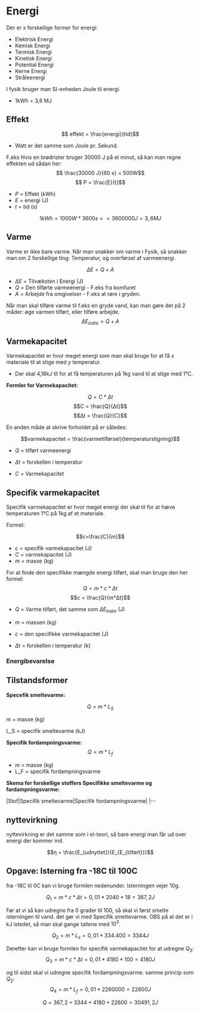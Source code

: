 # Energi
Der er x forskellige former for energi:

* Elektrisk Energi
* Kemisk Energi
* Termisk Energi
* Kinetisk Energi
* Potential Energi
* Kerne Energi
* Stråleenergi 

I fysik bruger man SI-enheden Joule til energi. 
* 1kWh = 3,6 MJ


## Effekt

$$ effekt = \frac{energi}{tid}$$

* Watt er det samme som Joule pr. Sekund. 

F.eks Hvis en brødrister bruger 30000 J på et minut, så kan man regne effekten ud sådan her:
$$ \frac{30000 J}{60 s} = 500W$$
$$ P = \frac{E}{t}$$

* $P$ = Effekt (kWh)
* $E$ = energi (J)
* $t$ = tid (s)

$$1 kWh = 1000W * 3600 s == 3600000 J = 3,6 MJ$$


## Varme

Varme er ikke bare varme. Når man snakker om varme i Fysik, så snakker man om 2 forskellige ting: Temperatur, og overførsel af varmeenergi. 

$$ ΔE = Q + A$$

* $ΔE$ = Tilvæksten i Energi (J)
* $Q$ = Den tilførte varmeenergi - F.eks fra komfuret
* $A$ = Arbejde fra omgivelser - F.eks at røre i gryden. 

Når man skal tilføre varme til f.eks en gryde vand, kan man gøre det på 2 måder: øge varmen tilført, eller tilføre arbejde.
$$ΔE_{indre}=Q+A$$

## Varmekapacitet

Varmekapacitet er hvor meget energi som man skal bruge for at få $x$ materiale til at stige med $y$ temperatur. 

* Der skal 4,18kJ til for at få temperaturen på 1kg vand til at stige med 1°C.

**Formler for Varmekapacitet:**

$$Q = C * Δt$$
$$C = \frac{Q}{Δt}$$
$$Δt = \frac{Q}{C}$$

En anden måde at skrive forholdet på er således:

$$varmekapacitet = \frac{varmetilførsel}{temperaturstigning}$$

* $Q$ = tilført varmeenergi

* $Δt$ = forskellen i temperatur

* $C$ = Varmekapacitet

## Specifik varmekapacitet

Specifik varmekapacitet er hvor meget energi der skal til for at hæve temperaturen 1°C på 1kg af et materiale.

Formel:

$$c=\frac{C}{m}$$

* $c$ = specifik varmekapacitet (J)
* $C$ = varmekapacitet (J)
* $m$ = masse (kg)

For at finde den specifikke mængde energi tilført, skal man bruge den her formel:
$$Q = m*c*Δt$$
$$c = \frac{Q}{m*Δt}$$

* $Q$ = Varme tilført, det samme som $ΔE_{indre}$ (J)

* $m$ = massen (kg)

* $c$ = den specifikke varmekapacitet (J)

* $Δt$ = forskellen i temperatur (k)

### Energibevarelse

## Tilstandsformer

**Specefik smeltevarme:**

$$Q = m*L_S$$

m = masse (kg)

L_S = specifik smeltevarme (kJ)

**Specifik fordampningsvarme:**
$$Q = m*L_f$$

* m = masse (kg)
* L_F = specifik fordampningsvarme

**Skema for forskellige stoffers Specifikke smeltevarme og fardampningsvarme:**

|Stof|Specifik smeltevarme|Specifik fordampningsvarme|
|--

## nyttevirkning
nyttevirkning er det samme som i el-teori, så bare energi man får ud over energi der kommer ind. 

$$η = \frac{E_{udnyttet}}{E_{E_{tilført}}}$$



## Opgave: Isterning fra -18C til 100C
fra -18C til 0C kan vi bruge formlen nedenunder. Isterningen vejer 10g. 

$$Q_1 = m*c*Δt = 0,01*2040*18 = 367,2J$$

Før at vi så kan udregne fra 0 grader til 100, så skal vi først smelte isterningen til vand. det gør vi med Specifik smeltevarme. OBS på at det er i kJ istedet, så man skal gange tallene med $10^3$. 

$$Q_2 = m*L_s = 0,01*334.400 = 3344J$$

Derefter kan vi bruge formlen for specifik varmekapacitet for at udregne $Q_3$:
$$Q_3 = m*c*Δt = 0,01*4180*100 = 4180J$$

og til sidst skal vi udregne specifik fordampningsvarme. samme princip som $Q_2$:
$$Q_4 = m*L_f = 0,01*2260000 = 22600J$$

$$Q = 367,2+3344+4180+22600 = 30491,2J$$
